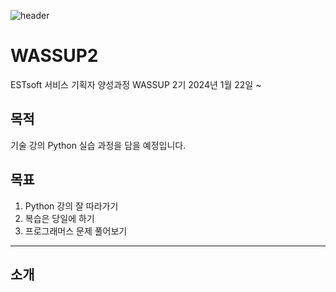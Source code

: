 ![header](https://capsule-render.vercel.app/api?type=wave&color=auto&height=300&section=header&text=capsule%20render&fontSize=90)
# WASSUP2
ESTsoft 서비스 기획자 양성과정 WASSUP 2기
2024년 1월 22일 ~

## 목적
기술 강의 Python 실습 과정을 담을 예정입니다.

## 목표
1. Python 강의 잘 따라가기  
2. 복습은 당일에 하기  
3. 프로그래머스 문제 풀어보기  

---

## 소개
